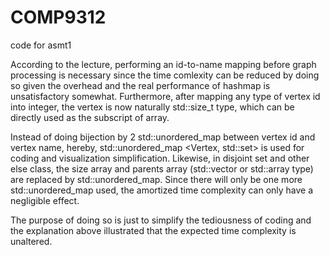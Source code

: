 # COMP9312
code for asmt1

According to the lecture, performing an id-to-name mapping before graph processing is necessary since the time comlexity can be reduced by doing so given the overhead and the real performance of hashmap is unsatisfactory somewhat. Furthermore, after mapping any type of vertex id into integer, the vertex is now naturally std::size_t type, which can be directly used as the subscript of array.

Instead of doing bijection by 2 std::unordered_map between vertex id and vertex name, hereby, std::unordered_map <Vertex, std::set> is used for coding and visualization simplification.
Likewise, in disjoint set and other else class, the size array and parents array (std::vector or std::array type) are replaced by std::unordered_map. Since there will only be one more std::unordered_map used, the amortized time complexity can only have a negligible effect.

The purpose of doing so is just to simplify the tediousness of coding and the explanation above illustrated that the expected time complexity is unaltered.
